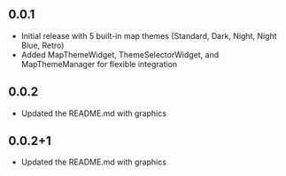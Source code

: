 ## 0.0.1

- Initial release with 5 built-in map themes (Standard, Dark, Night, Night Blue, Retro)
- Added MapThemeWidget, ThemeSelectorWidget, and MapThemeManager for flexible integration

## 0.0.2
- Updated the README.md with graphics

## 0.0.2+1
- Updated the README.md with graphics
